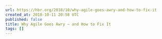 ```yaml
---
url: https://hbr.org/2018/10/why-agile-goes-awry-and-how-to-fix-it
created_at: 2018-10-11 20:58 UTC
published: false
title: Why Agile Goes Awry — and How to Fix It
tags: []
---
```



